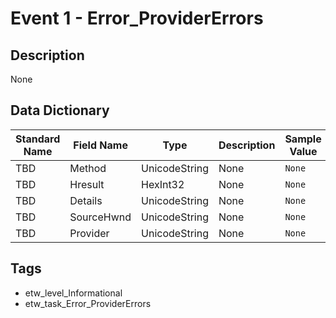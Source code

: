 # Event 1 - Error_ProviderErrors

## Description
None

## Data Dictionary
|Standard Name|Field Name|Type|Description|Sample Value|
|---|---|---|---|---|
|TBD|Method|UnicodeString|None|`None`|
|TBD|Hresult|HexInt32|None|`None`|
|TBD|Details|UnicodeString|None|`None`|
|TBD|SourceHwnd|UnicodeString|None|`None`|
|TBD|Provider|UnicodeString|None|`None`|

## Tags
* etw_level_Informational
* etw_task_Error_ProviderErrors